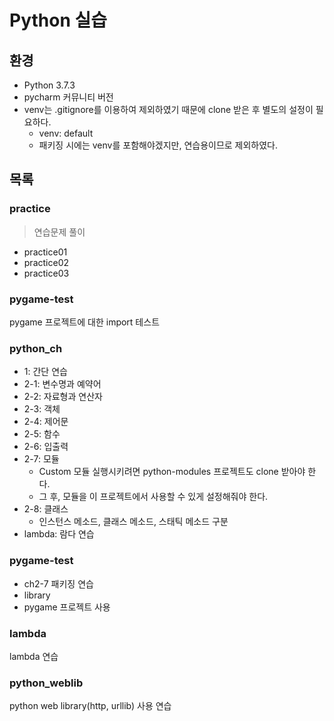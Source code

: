 # Python 실습

## 환경
- Python 3.7.3
- pycharm 커뮤니티 버전
- venv는 .gitignore를 이용하여 제외하였기 때문에 clone 받은 후 별도의 설정이 필요하다.
   - venv: default
   - 패키징 시에는 venv를 포함해야겠지만, 연습용이므로 제외하였다.

## 목록
### practice
> 연습문제 풀이

- practice01
- practice02
- practice03

### pygame-test
pygame 프로젝트에 대한 import 테스트

### python_ch
- 1: 간단 연습
- 2-1: 변수명과 예약어
- 2-2: 자료형과 연산자
- 2-3: 객체
- 2-4: 제어문
- 2-5: 함수
- 2-6: 입출력
- 2-7: 모듈
   - Custom 모듈 실행시키려면 python-modules 프로젝트도 clone 받아야 한다.
   - 그 후, 모듈을 이 프로젝트에서 사용할 수 있게 설정해줘야 한다.
- 2-8: 클래스
   - 인스턴스 메소드, 클래스 메소드, 스태틱 메소드 구분
- lambda: 람다 연습

### pygame-test
- ch2-7 패키징 연습
- library
- pygame 프로젝트 사용

### lambda
lambda 연습

### python_weblib
python web library(http, urllib) 사용 연습
